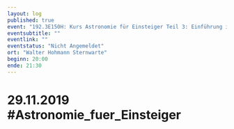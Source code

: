 ```yaml
---
layout: log
published: true
event: "192.3E150H: Kurs Astronomie für Einsteiger Teil 3: Einführung in die Astrofotografie"
eventsubtitle: ""
eventlink: ""
eventstatus: "Nicht Angemeldet"
ort: "Walter Hohmann Sternwarte"
beginn: 20:00
ende: 21:30
---
```


# 29.11.2019 #Astronomie_fuer_Einsteiger
